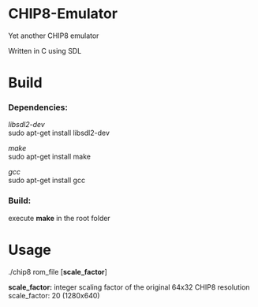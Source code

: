 # CHIP8-Emulator
Yet another CHIP8 emulator 

Written in C using SDL

# Build

### Dependencies:

*libsdl2-dev*  
sudo apt-get install libsdl2-dev

*make*  
sudo apt-get install make

*gcc*  
sudo apt-get install gcc

### Build:  

execute **make** in the root folder

# Usage
./chip8 rom_file [**scale_factor**]

**scale_factor:** integer scaling factor of the original 64x32 CHIP8 resolution  
scale_factor: 20 (1280x640)
